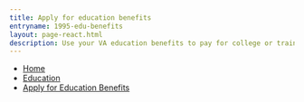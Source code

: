 ```yaml
---
title: Apply for education benefits
entryname: 1995-edu-benefits
layout: page-react.html
description: Use your VA education benefits to pay for college or training programs. Find out which documents you’ll need to apply for benefits, and start your online application today.
---
```

<nav aria-label="Breadcrumb" aria-live="polite" class="va-nav-breadcrumbs"
id="va-breadcrumbs">
  <ul class="row va-nav-breadcrumbs-list columns" id="va-breadcrumbs-list">
    <li><a href="/">Home</a></li>
    <li><a href="/education/">Education</a></li>
    <li><a aria-current="page" href="/education/apply-for-education-benefits/">Apply for Education Benefits</a></li>
  </ul>
</nav>
